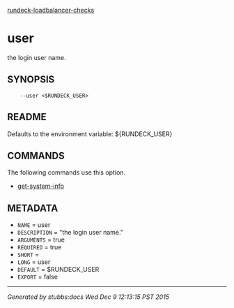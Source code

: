 [rundeck-loadbalancer-checks](../../index.html)

# user

the login user name.

## SYNOPSIS

        --user <$RUNDECK_USER>

## README

Defaults to the environment variable: ${RUNDECK_USER}

## COMMANDS

The following commands use this option.

* [get-system-info](../../commands/get-system-info/index.html)

## METADATA

* `NAME` = user
* `DESCRIPTION` = "the login user name."
* `ARGUMENTS` = true
* `REQUIRED` = true
* `SHORT` = 
* `LONG` = user
* `DEFAULT` = $RUNDECK_USER
* `EXPORT` = false

----

*Generated by stubbs:docs Wed Dec  9 12:13:15 PST 2015*


